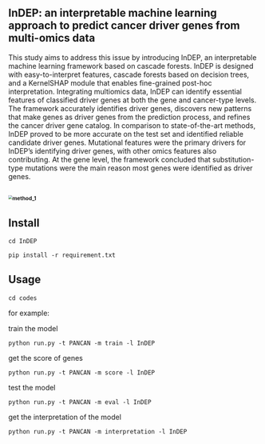 

## InDEP: an interpretable machine learning approach to predict cancer driver genes from multi-omics data

This study aims to address this issue by introducing InDEP, an interpretable machine learning framework based on cascade forests. InDEP is designed with easy-to-interpret features, cascade forests based on decision trees, and a KernelSHAP module that enables fine-grained post-hoc interpretation. Integrating multiomics data, InDEP can identify essential features of classified driver genes at both the gene and cancer-type levels. The framework accurately identifies driver genes, discovers new patterns that make genes as driver genes from the prediction process, and refines the cancer driver gene catalog. In comparison to state-of-the-art methods, InDEP proved to be more accurate on the test set and identified reliable candidate driver genes. Mutational features were the primary drivers for InDEP’s identifying driver genes, with other omics features also contributing. At the gene level, the framework concluded that substitution-type mutations were the main reason most genes were identified as driver genes.

## <img src="/Users/wednesday/【小集合】⬆️/✨研究生/小论文/01.InDEP/04.bib_latex版本/method_1.png" alt="method_1" style="zoom:50%;" />



## Install

`cd InDEP`

`pip install -r requirement.txt`



## Usage

`cd codes`

for example:

train the model

`python run.py -t PANCAN -m train -l InDEP`

get the score of genes

`python run.py -t PANCAN -m score -l InDEP`

test the model

`python run.py -t PANCAN -m eval -l InDEP`

get the interpretation of the model

`python run.py -t PANCAN -m interpretation -l InDEP`